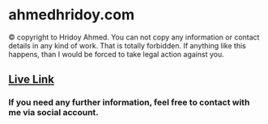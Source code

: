 # ahmedhridoy.com

<p>&copy; copyright to Hridoy Ahmed. You can not copy any information or contact details in any kind of work. That is totally forbidden. If anything like this happens, than I would be forced to take legal action against you.</p> 

<h2><a href="https://hr-port.netlify.app/">Live Link</a></h2>

<h3>If you need any further information, feel free to contact with me via social account.</h3>
